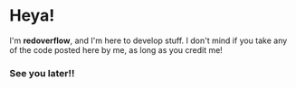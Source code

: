 # Heya!

I'm **redoverflow**, and I'm here to develop stuff.
I don't mind if you take any of the code posted here by me, as long as you credit me!

### See you later!!
